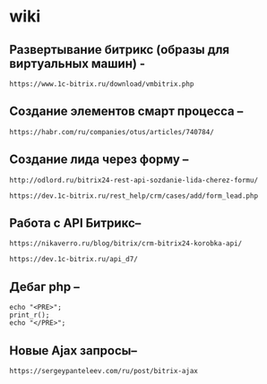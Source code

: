 # wiki

## Развертывание битрикс (образы для виртуальных машин) - 
```
https://www.1c-bitrix.ru/download/vmbitrix.php
```

## Создание элементов смарт процесса – 
```
https://habr.com/ru/companies/otus/articles/740784/
```

## Создание лида через форму – 
```
http://odlord.ru/bitrix24-rest-api-sozdanie-lida-cherez-formu/
```
```
https://dev.1c-bitrix.ru/rest_help/crm/cases/add/form_lead.php
```

## Работа с API Битрикс– 
```
https://nikaverro.ru/blog/bitrix/crm-bitrix24-korobka-api/
```
```
https://dev.1c-bitrix.ru/api_d7/
```

## Дебаг php – 
```
echo "<PRE>";
print_r();
echo "</PRE>";
```

## Новые  Ajax запросы– 
```
https://sergeypanteleev.com/ru/post/bitrix-ajax
```
